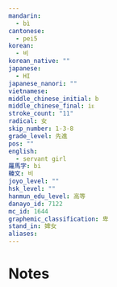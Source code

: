 ```yaml
---
mandarin:
  - bì
cantonese:
  - pei5
korean:
  - 비
korean_native: ""
japanese:
  - HI
japanese_nanori: ""
vietnamese:
middle_chinese_initial: b
middle_chinese_final: iᴇ
stroke_count: "11"
radical: 女
skip_number: 1-3-8
grade_level: 先進
pos: ""
english:
  - servant girl
羅馬字: bi
韓文: 비
joyo_level: ""
hsk_level: ""
hanmun_edu_level: 高等
danayo_id: 7122
mc_id: 1644
graphemic_classification: 卑
stand_in: 婢女
aliases:
---
```


# Notes
